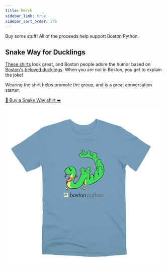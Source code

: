 ```yaml
---
title: Merch
sidebar_link: true
sidebar_sort_order: 275
---
```


Buy some stuff!  All of the proceeds help support Boston Python.

## Snake Way for Ducklings

[These shirts][snakeway] look great, and Boston people adore the humor based on
[Boston's beloved ducklings][sculpture].  When you are not in Boston, you get
to explain the joke!

Wearing the shirt helps promote the group, and is a great conversation starter.

[👕 Buy a Snake Way shirt ➡️][snakeway]

[![Snake Way for Ducklings T-Shirt](assets/images/swfd-shirt.jpg)][snakeway]

[sculpture]: https://en.wikipedia.org/wiki/Make_Way_for_Ducklings#Cultural_effects
[snakeway]: https://nedbat.threadless.com/designs/snake-way-for-ducklings
